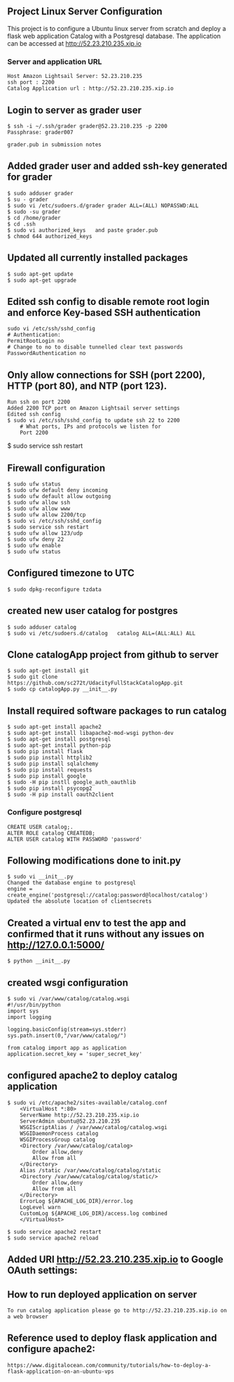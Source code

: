 ## Project Linux Server Configuration
This project is to configure a Ubuntu linux server from scratch and deploy a flask web application Catalog with a Postgresql database.
The application can be accessed at http://52.23.210.235.xip.io

### Server and application URL
	Host Amazon Lightsail Server: 52.23.210.235
	ssh port : 2200
	Catalog Application url : http://52.23.210.235.xip.io

## Login to server as grader user
	$ ssh -i ~/.ssh/grader grader@52.23.210.235 -p 2200
	Passphrase: grader007

	grader.pub in submission notes
	
## Added grader user and added ssh-key generated for grader
	$ sudo adduser grader
	$ su - grader
	$ sudo vi /etc/sudoers.d/grader grader ALL=(ALL) NOPASSWD:ALL
	$ sudo -su grader
	$ cd /home/grader
	$ cd .ssh
	$ sudo vi authorized_keys   and paste grader.pub
	$ chmod 644 authorized_keys
	
## Updated all currently installed packages
	$ sudo apt-get update 
	$ sudo apt-get upgrade

## Edited ssh config to disable remote root login and enforce Key-based SSH authentication
	sudo vi /etc/ssh/sshd_config
	# Authentication:
	PermitRootLogin no
	# Change to no to disable tunnelled clear text passwords
	PasswordAuthentication no

## Only allow connections for SSH (port 2200), HTTP (port 80), and NTP (port 123).
	Run ssh on port 2200
	Added 2200 TCP port on Amazon Lightsail server settings
	Edited ssh config 
	$ sudo vi /etc/ssh/sshd_config to update ssh 22 to 2200
		# What ports, IPs and protocols we listen for
		Port 2200
   
   $ sudo service ssh restart

## Firewall configuration
	$ sudo ufw status
	$ sudo ufw default deny incoming
	$ sudo ufw default allow outgoing
	$ sudo ufw allow ssh
	$ sudo ufw allow www
	$ sudo ufw allow 2200/tcp
	$ sudo vi /etc/ssh/sshd_config
	$ sudo service ssh restart
	$ sudo ufw allow 123/udp
	$ sudo ufw deny 22
	$ sudo ufw enable
	$ sudo ufw status
   
## Configured timezone to UTC   
	$ sudo dpkg-reconfigure tzdata

## created new user catalog for postgres
	$ sudo adduser catalog
	$ sudo vi /etc/sudoers.d/catalog   catalog ALL=(ALL:ALL) ALL

## Clone catalogApp project from github to server
	$ sudo apt-get install git	
	$ sudo git clone https://github.com/sc272t/UdacityFullStackCatalogApp.git
	$ sudo cp catalogApp.py __init__.py

## Install required software packages to run catalog
	$ sudo apt-get install apache2
	$ sudo apt-get install libapache2-mod-wsgi python-dev
    $ sudo apt-get install postgresql
	$ sudo apt-get install python-pip
	$ sudo pip install flask
	$ sudo pip install httplib2
	$ sudo pip install sqlalchemy
	$ sudo pip install requests
	$ sudo pip install google
	$ sudo -H pip instll google_auth_oauthlib
	$ sudo pip install psycopg2
	$ sudo -H pip install oauth2client

### Configure postgresql
	CREATE USER catalog;.
	ALTER ROLE catalog CREATEDB;
	ALTER USER catalog WITH PASSWORD 'password'

## Following modifications done to __init__.py
	$ sudo vi __init__.py
	Changed the database engine to postgresql
	engine = create_engine('postgresql://catalog:password@localhost/catalog')
	Updated the absolute location of clientsecrets

## Created a virtual env to test the app and confirmed that it runs without any issues on http://127.0.0.1:5000/
	$ python __init__.py

## created wsgi configuration
	$ sudo vi /var/www/catalog/catalog.wsgi
	#!/usr/bin/python
	import sys
	import logging

	logging.basicConfig(stream=sys.stderr)
	sys.path.insert(0,"/var/www/catalog/")

	from catalog import app as application
	application.secret_key = 'super_secret_key'

## configured apache2 to deploy catalog application
	$ sudo vi /etc/apache2/sites-available/catalog.conf
		<VirtualHost *:80>
		ServerName http://52.23.210.235.xip.io
		ServerAdmin ubuntu@52.23.210.235
		WSGIScriptAlias / /var/www/catalog/catalog.wsgi
		WSGIDaemonProcess catalog
		WSGIProcessGroup catalog
		<Directory /var/www/catalog/catalog>
			Order allow,deny
			Allow from all
		</Directory>
		Alias /static /var/www/catalog/catalog/static
		<Directory /var/www/catalog/catalog/static/>
			Order allow,deny
			Allow from all
		</Directory>
		ErrorLog ${APACHE_LOG_DIR}/error.log
		LogLevel warn
		CustomLog ${APACHE_LOG_DIR}/access.log combined
		</VirtualHost>

	$ sudo service apache2 restart
	$ sudo service apache2 reload

##	Added URI http://52.23.210.235.xip.io to Google OAuth settings:

##	How to run deployed application on server 
	To run catalog application please go to http://52.23.210.235.xip.io on a web browser

##	Reference used to deploy flask application and configure apache2:
	https://www.digitalocean.com/community/tutorials/how-to-deploy-a-flask-application-on-an-ubuntu-vps
	